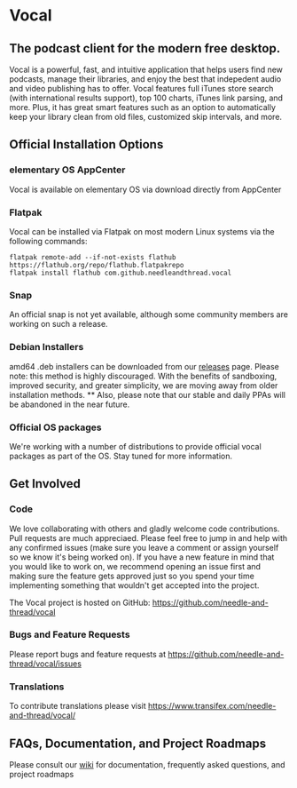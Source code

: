 # Vocal

## The podcast client for the modern free desktop.

Vocal is a powerful, fast, and intuitive application that helps users find new podcasts, manage their libraries, and enjoy the best that indepedent audio and video publishing has to offer. Vocal features full iTunes store search (with international results support), top 100 charts, iTunes link parsing, and more. Plus, it has great smart features such as an option to automatically keep your library clean from old files, customized skip intervals, and more. 

## Official Installation Options

### elementary OS AppCenter
Vocal is available on elementary OS via download directly from AppCenter 

### Flatpak
Vocal can be installed via Flatpak on most modern Linux systems via the following commands:

    flatpak remote-add --if-not-exists flathub https://flathub.org/repo/flathub.flatpakrepo
    flatpak install flathub com.github.needleandthread.vocal

### Snap
An official snap is not yet available, although some community members are working on such a release.

### Debian Installers
amd64 .deb installers can be downloaded from our [releases](https://github.com/needle-and-thread/vocal/releases) page. Please note: this method is highly discouraged. With the benefits of sandboxing, improved security, and greater simplicity, we are moving away from older installation methods. ** Also, please note that our stable and daily PPAs will be abandoned in the near future.

### Official OS packages
We're working with a number of distributions to provide official vocal packages as part of the OS. Stay tuned for more information.

## Get Involved

### Code
We love collaborating with others and gladly welcome code contributions. Pull requests are much appreciaed. Please feel free to jump in and help with any confirmed issues (make sure you leave a comment or assign yourself so we know it's being worked on). If you have a new feature in mind that you would like to work on, we recommend opening an issue first and making sure the feature gets approved just so you spend your time implementing something that wouldn't get accepted into the project.

The Vocal project is hosted on GitHub: https://github.com/needle-and-thread/vocal

### Bugs and Feature Requests  
Please report bugs and feature requests at https://github.com/needle-and-thread/vocal/issues

### Translations
To contribute translations please visit https://www.transifex.com/needle-and-thread/vocal/

## FAQs, Documentation, and Project Roadmaps
Please consult our [wiki](https://github.com/needle-and-thread/vocal/wiki) for documentation, frequently asked questions, and project roadmaps
